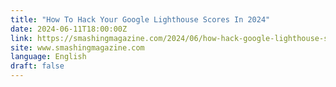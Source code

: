 ```yaml
---
title: "How To Hack Your Google Lighthouse Scores In 2024"
date: 2024-06-11T18:00:00Z
link: https://smashingmagazine.com/2024/06/how-hack-google-lighthouse-scores-2024/?utm_medium=RSS&utm_source=news.12bit.vn
site: www.smashingmagazine.com
language: English
draft: false
---
```

